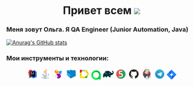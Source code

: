 <h1 align="center">Привет всем  <a href="(https://github.com/Olgavas1006)" target="_blank"></a> 
<img src="https://github.com/blackcater/blackcater/raw/main/images/Hi.gif" height="32"/></h1>
<h3>Меня зовут Ольга. Я  QA Engineer (Junior Automation, Java)</h3>


[![Anurag's GitHub stats](https://github-readme-stats.vercel.app/api?username=Olgavas1006)](https://github.com/Olgavas1006/github-readme-stats)

### Мои инструменты и технологии:

<p align="center">
<img width="6%" title="IntelliJ IDEA" src="media/logo/Intelij_IDEA.svg">
<img width="6%" title="Java" src="media/logo/Java.svg">
<img width="6%" title="Selenide" src="media/logo/Selenide.svg">
<img width="6%" title="Selenoid" src="media/logo/Selenoid.svg">
<img width="6%" title="Allure Report" src="media/logo/Allure_Report.svg">
<img width="5%" title="Allure TestOps" src="media/logo/AllureTestOps.svg">
<img width="6%" title="Gradle" src="media/logo/Gradle.svg">
<img width="6%" title="JUnit5" src="media/logo/JUnit5.svg">
<img width="6%" title="GitHub" src="media/logo/GitHub.svg">
<img width="6%" title="Jenkins" src="media/logo/Jenkins.svg">
<img width="6%" title="Telegram" src="media/logo/Telegram.svg">
<img width="5%" title="Jira" src="media/logo/Jira.svg">
</p>